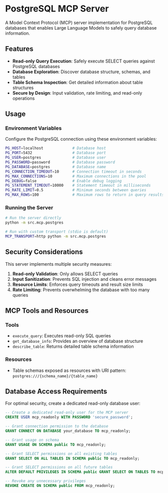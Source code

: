 # PostgreSQL MCP Server

A Model Context Protocol (MCP) server implementation for PostgreSQL databases that enables Large Language Models to safely query database information.

## Features

- **Read-only Query Execution**: Safely execute SELECT queries against PostgreSQL databases
- **Database Exploration**: Discover database structure, schemas, and tables
- **Table Schema Inspection**: Get detailed information about table structures
- **Secure by Design**: Input validation, rate limiting, and read-only operations

## Usage

### Environment Variables

Configure the PostgreSQL connection using these environment variables:

```bash
PG_HOST=localhost             # Database host
PG_PORT=5432                  # Database port
PG_USER=postgres              # Database user
PG_PASSWORD=password          # Database password
PG_DATABASE=postgres          # Database name
PG_CONNECTION_TIMEOUT=10      # Connection timeout in seconds
PG_MAX_CONNECTIONS=10         # Maximum connections in the pool
PG_DEBUG=false                # Enable debug logging
PG_STATEMENT_TIMEOUT=10000    # Statement timeout in milliseconds
PG_RATE_LIMIT=0.5             # Minimum seconds between queries
PG_MAX_ROWS=100               # Maximum rows to return in query results
```

### Running the Server

```bash
# Run the server directly
python -m src.mcp.postgres

# Run with custom transport (stdio is default)
MCP_TRANSPORT=http python -m src.mcp.postgres
```

## Security Considerations

This server implements multiple security measures:

1. **Read-only Validation**: Only allows SELECT queries
2. **Input Sanitization**: Prevents SQL injection and cleans error messages
3. **Resource Limits**: Enforces query timeouts and result size limits
4. **Rate Limiting**: Prevents overwhelming the database with too many queries

## MCP Tools and Resources

### Tools

- `execute_query`: Executes read-only SQL queries
- `get_database_info`: Provides an overview of database structure
- `describe_table`: Returns detailed table schema information

### Resources

- Table schemas exposed as resources with URI pattern: `postgres:///{schema_name}/{table_name}`

## Database Access Requirements

For optimal security, create a dedicated read-only database user:

```sql
-- Create a dedicated read-only user for the MCP server
CREATE USER mcp_readonly WITH PASSWORD 'secure_password';

-- Grant connection permission to the database
GRANT CONNECT ON DATABASE your_database TO mcp_readonly;

-- Grant usage on schema
GRANT USAGE ON SCHEMA public TO mcp_readonly;

-- Grant SELECT permissions on all existing tables
GRANT SELECT ON ALL TABLES IN SCHEMA public TO mcp_readonly;

-- Grant SELECT permissions on all future tables
ALTER DEFAULT PRIVILEGES IN SCHEMA public GRANT SELECT ON TABLES TO mcp_readonly;

-- Revoke any unnecessary privileges
REVOKE CREATE ON SCHEMA public FROM mcp_readonly;
```